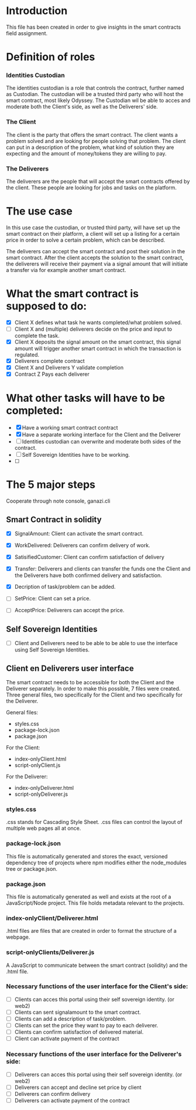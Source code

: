 # Introduction
This file has been created in order to give insights in the smart contracts field assignment. 

# Definition of roles
### **Identities Custodian**
The identities custodian is a role that controls the contract, further named as Custodian. The custodian will be a trusted third party who will host the smart contract, most likely Odyssey. The Custodian wil be able to acces and moderate both the Client's side, as well as the Deliverers' side.

### **The Client**
The client is the party that offers the smart contract. The client wants a problem solved and are looking for people solving that problem. The client can put in a description of the problem, what kind of solution they are expecting and the amount of money/tokens they are willing to pay.

### **The Deliverers**
The deliverers are the people that will accept the smart contracts offered by the client. These people are looking for jobs and tasks on the platform.

# The use case
In this use case the custodian, or trusted third party, will have set up the smart contract on their platform, a client will set up a listing for a certain price in order to solve a certain problem, which can be described.

The deliverers can accept the smart contract and post their solution in the smart contract. After the client accepts the solution to the smart contract, the deliverers will receive their payment via a signal amount that will initiate a transfer via for example another smart contract.

# What the smart contract is supposed to do:
- [x] Client X defines what task he wants completed/what problem solved.
- [ ] Client X and (multiple) deliverers decide on the price and input to complete the task.
- [x] Client X deposits the signal amount on the smart contract, this signal amount will trigger another smart contract in which the transaction is regulated.
- [x] Deliverers complete contract
- [x] Client X and Deliverers Y validate completion
- [x] Contract Z Pays each deliverer

# What other tasks will have to be completed:
- [x] Have a working smart contract contract
- [x] Have a separate working interface for the Client and the Deliverer
- [ ] Identities custodian can overwrite and moderate both sides of the contract.
- [ ] Self Sovereign Identities have to be working.
- [ ] 

# The 5 major steps
Cooperate through note console, ganazi.cli

## Smart Contract in solidity
- [x] SignalAmount: Client can activate the smart contract.
- [x] WorkDelivered: Deliverers can confirm delivery of work.
- [x] SatisifiedCustomer: Client can confirm satisfaction of delivery
- [x] Transfer: Deliverers and clients can transfer the funds one the Client and the Deliverers have both confirmed delivery and satisfaction.
- [x] Decription of task/problem can be added.
- [ ] SetPrice: Client can set a price.
- [ ] AcceptPrice: Deliverers can accept the price.


## Self Sovereign Identities
- [ ] Client and Deliverers need to be able to be able to use the interface using Self Sovereign Identities.

## Client en Deliverers user interface
The smart contract needs to be accessible for both the Client and the Deliverer separately. In order to make this possible, 7 files were created. Three general files, two specifically for the Client and two specifically for the Deliverer.

General files:
* styles.css
* package-lock.json
* package.json

For the Client:
* index-onlyClient.html
* script-onlyClient.js

For the Deliverer:
* index-onlyDeliverer.html
* script-onlyDeliverer.js

### **styles.css**
.css stands for Cascading Style Sheet. .css files can control the layout of multiple web pages all at once.

### **package-lock.json**
This file is automatically generated and stores the exact, versioned dependency tree of projects where npm modifies either the node_modules tree or package.json.

### **package.json**
This file is automatically generated as well and exists at the root of a JavaScript/Node project. This file holds metadata relevant to the projects.

### **index-onlyClient/Deliverer.html**
.html files are files that are created in order to format the structure of a webpage.

### **script-onlyClients/Deliverer.js**
A JavaScript to communicate between the smart contract (solidity) and the .html file.

### **Necessary functions of the user interface for the Client's side:**
- [ ] Clients can acces this portal using their self sovereign identity. (or web2)
- [ ] Clients can sent signalamount to the smart contract.
- [ ] Clients can add a description of task/problem.
- [ ] Clients can set the price they want to pay to each deliverer.
- [ ] Clients can confirm satisfaction of delivered material.
- [ ] Client can activate payment of the contract

### **Necessary functions of the user interface for the Deliverer's side:**
- [ ] Deliverers can acces this portal using their self sovereign identity. (or web2)
- [ ] Deliverers can accept and decline set price by client
- [ ] Deliverers can confirm delivery
- [ ] Deliverers can activate payment of the contract
